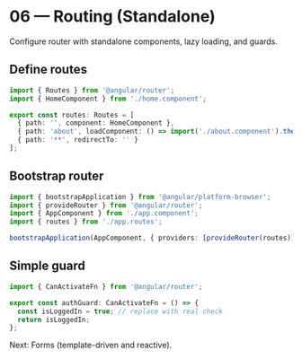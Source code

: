 # 06 — Routing (Standalone)

Configure router with standalone components, lazy loading, and guards.

## Define routes
```ts
import { Routes } from '@angular/router';
import { HomeComponent } from './home.component';

export const routes: Routes = [
  { path: '', component: HomeComponent },
  { path: 'about', loadComponent: () => import('./about.component').then(m => m.AboutComponent) },
  { path: '**', redirectTo: '' }
];
```

## Bootstrap router
```ts
import { bootstrapApplication } from '@angular/platform-browser';
import { provideRouter } from '@angular/router';
import { AppComponent } from './app.component';
import { routes } from './app.routes';

bootstrapApplication(AppComponent, { providers: [provideRouter(routes)] });
```

## Simple guard
```ts
import { CanActivateFn } from '@angular/router';

export const authGuard: CanActivateFn = () => {
  const isLoggedIn = true; // replace with real check
  return isLoggedIn;
};
```

Next: Forms (template-driven and reactive).
